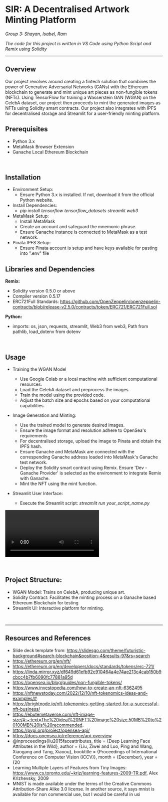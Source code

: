 <h1> SIR: A Decentralised Artwork Minting Platform </h1>

*Group 3: Shayan, Isabel, Ram*

*The code for this project is written in VS Code using Python Script and Remix using Solidity*

---
## Overview
Our project revolves around creating a fintech solution that combines the power of Generative Adversarial Networks (GANs) with the Ethereum blockchain to generate and mint unique art pieces as non-fungible tokens (NFTs). Using TensorFlow for training a Wasserstein GAN (WGAN) on the CelebA dataset, our project then proceeds to mint the generated images as NFTs using Solidity smart contracts. Our project also integrates with IPFS for decentralised storage and Streamlit for a user-friendly minting platform.<br>

## Prerequisites
- Python 3.x<br>
- MetaMask Browser Extension<br>
- Ganache Local Ethereum Blockchain<br>

<br>

## Installation
- Environment Setup:
  - Ensure Python 3.x is installed. If not, download it from the official Python website.
- Install Dependencies: 
  - <i>pip install tensorflow tensorflow_datasets streamlit web3</i> 
- MetaMask Setup: 
  - Install MetaMask
  - Create an account and safeguard the mnemonic phrase.
  - Ensure Ganache instance is connected to MetaMask as a test network.
- Pinata IPFS Setup:
  - Ensure Pinata account is setup and have keys available for pasting into ".env" file


## Libraries and Dependencies
**Remix:**
- Solidity version 0.5.0 or above
- Compiler version 0.5.17
- ERC721Full Standards: https://github.com/OpenZeppelin/openzeppelin-contracts/blob/release-v2.5.0/contracts/token/ERC721/ERC721Full.sol

**Python:**
- imports: os, json, requests, streamlit, Web3 from web3, Path from pathlib, load_dotenv from dotenv

<br>

## Usage
- Training the WGAN Model  <br>
  - Use Google Colab or a local machine with sufficient computational resources.
  - Load the CelebA dataset and preprocess the images.
  - Train the model using the provided code.
  - Adjust the batch size and epochs based on your computational capabilities. 
  
- Image Generation and Minting:<br>
  - Use the trained model to generate desired images.<br>
  - Ensure the image format and resolution adhere to OpenSea's requirements
  - For decentralised storage, upload the image to Pinata and obtain the IPFS hash.
  - Ensure Ganache and MetaMask are connected with the correspending Ganache address loaded into MetaMask's Ganache test network.
  - Deploy the Solidity smart contract using Remix. Ensure 'Dev - Ganache Provider' is selected as the environment to integrate Remix with Ganache.
  - Mint the NFT using the mint function.<br>

- Streamlit User Interface: <br>
  - Execute the Streamlit script: <i>streamlit run your_script_name.py</i>

![Smart Contract Video Demonstration](Evidence/Project_3_Group_3_Smart_Contract_Streamlit_Demo.mov)
  
<br>

## Project Structure:
- WGAN Model: Trains on CelebA, producing unique art.
- Solidity Contract: Facilitates the minting process on a Ganache based Ethereum Blockchain for testing
- Streamlit UI: Interactive platform for minting.

<br>

---
## Resources and References
- Slide deck template from: https://slidesgo.com/theme/futuristic-background#search-blockchain&position-4&results-97&rs=search
- https://ethereum.org/en/nft/
- https://ethereum.org/en/developers/docs/standards/tokens/erc-721/
- https://linda.mirror.xyz/df649d61efb92c910464a4e74ae213c4cab150b9cbcc4b7fb6090fc77881a95d
- https://opensea.io/blog/guides/non-fungible-tokens/
- https://www.investopedia.com/how-to-create-an-nft-6362495
- https://nftnewstoday.com/2022/12/10/nft-tokenomics-ideas-and-examples/#
- https://brightnode.io/nft-tokenomics-getting-started-for-a-successful-nft-business/
- https://ebutemetaverse.com/nft-image-size/#:~:text=The%20ideal%20NFT%20image%20size,50MB%20to%20100MB%20is%20recommended.
- https://pypi.org/project/opensea-api/
- https://docs.opensea.io/reference/api-overview
- @inproceedings{liu2015faceattributes, title = {Deep Learning Face Attributes in the Wild},  author = {Liu, Ziwei and Luo, Ping and Wang, Xiaogang and Tang, Xiaoou}, booktitle = {Proceedings of International Conference on Computer Vision (ICCV)},  month = {December}, year = {20
- Learning Multiple Layers of Features from Tiny Images: https://www.cs.toronto.edu/~kriz/learning-features-2009-TR.pdf, Alex Krizhevsky, 2009
- MNIST is made available under the terms of the Creative Commons Attribution-Share Alike 3.0 license. In another source, it says mnist is available for non commercial use, but I would be careful in usi

